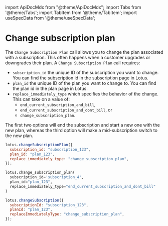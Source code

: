 import ApiDocMdx from "@theme/ApiDocMdx";
import Tabs from '@theme/Tabs';
import TabItem from '@theme/TabItem';
import useSpecData from '@theme/useSpecData';

# Change subscription plan

The `Change Subscription Plan` call allows you to change the plan associated with a subscription. This often happens when a customer upgrades or downgrades their plan. A `Change Subscription Plan` call requires:

- `subscription_id` the unique ID of the subscription you want to change. You can find the subscription id in the subscription page in Lotus.
- `plan_id` the unique ID of the plan you want to change to. You can find the plan id in the plan page in Lotus.
- `replace_immediately_type` which specifies the behavior of the change. This can take on a value of:
  - `end_current_subscription_and_bill`,
  - `end_current_subscription_and_dont_bill`, or
  - `change_subscription_plan`.

The first two options will end the subscription and start a new one with the new plan, whereas the third option will make a mid-subscription switch to the new plan.

<Tabs>
<TabItem value="js" label="Node">

```jsx
lotus.changeSubscriptionPlan({
  subscription_id: "subscription_123",
  plan_id: "plan_123",
  replace_immediately_type: "change_subscription_plan",
});
```

</TabItem>
<TabItem value="py" label="Python">

```python
lotus.change_subscription_plan(
  subscription_id='subscription_4',
  plan_id="plan_123",
  replace_immediately_type="end_current_subscription_and_dont_bill"
)
```

</TabItem>

<TabItem value="ts" label="Typescript">

```jsx
lotus.changeSubscription({
  subscriptionId: "subscription_123",
  planId: "plan_123",
  replaceImmediatelyType: "change_subscription_plan",
});
```

</TabItem>
</Tabs>

<ApiDocMdx id="update_subscription" />

